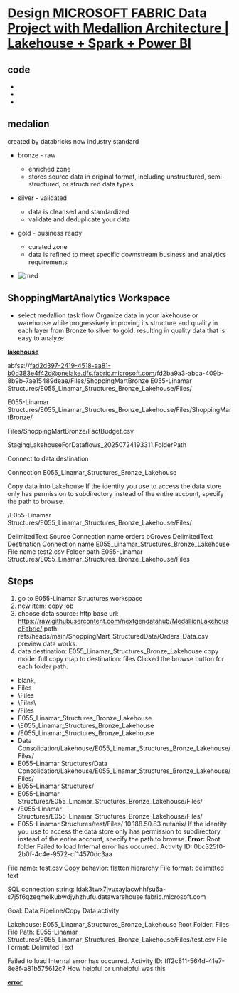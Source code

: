 # **[Design MICROSOFT FABRIC Data Project with Medallion Architecture | Lakehouse + Spark + Power BI](https://www.youtube.com/watch?v=qG65DUcSjws)**

## code

- **[](https://github.com/nextgendatahub/MedallionLakehouseFabric)**
- **[](https://github.com/nextgendatahub/MedallionLakehouseFabric/tree/main/ShoppingMart_StructuredData)**
- **[](https://github.com/nextgendatahub/MedallionLakehouseFabric/tree/main/ShoppingMart_UnstructuredData)**

## medalion

created by databricks now industry standard

- bronze - raw
  - enriched zone
  - stores source data in original format, including unstructured, semi-structured, or structured data types
- silver - validated
  - data is cleansed and standardized
  - validate and deduplicate your data
- gold - business ready
  - curated zone
  - data is refined to meet specific downstream business and analytics requirements

- ![med](https://blog.bismart.com/hs-fs/hubfs/Arquitectura_Medallion_Pasos.jpg?width=1754&height=656&name=Arquitectura_Medallion_Pasos.jpg)

## ShoppingMartAnalytics Workspace

- select medallion task flow
Organize data in your lakehouse or warehouse while progressively improving its structure and quality in each layer from Bronze to silver to gold. resulting in quality data that is easy to analyze.

**[lakehouse](https://learn.microsoft.com/en-us/fabric/data-engineering/lakehouse-overview)**

abfss://fad2d397-2419-4518-aa81-b0d383e4f42d@onelake.dfs.fabric.microsoft.com/fd2ba9a3-abca-409b-8b9b-7ae15489deae/Files/ShoppingMartBronze
E055-Linamar Structures/E055_Linamar_Structures_Bronze_Lakehouse/Files/

E055-Linamar Structures/E055_Linamar_Structures_Bronze_Lakehouse/Files/ShoppingMartBronze/

Files/ShoppingMartBronze/FactBudget.csv

StagingLakehouseForDataflows_20250724193311.FolderPath

Connect to data destination

Connection
E055_Linamar_Structures_Bronze_Lakehouse

Copy data into Lakehouse
If the identity you use to access the data store only has permission to subdirectory instead of the entire account, specify the path to browse.

/E055-Linamar Structures/E055_Linamar_Structures_Bronze_Lakehouse/Files/

DelimitedText
Source
Connection name
orders bGroves
DelimitedText
Destination
Connection name
E055_Linamar_Structures_Bronze_Lakehouse
File name
test2.csv
Folder path
E055-Linamar Structures/E055_Linamar_Structures_Bronze_Lakehouse/Files

## Steps

 1. go to E055-Linamar Structures workspace
 2. new item: copy job
 3. choose data source: http
    base url: <https://raw.githubusercontent.com/nextgendatahub/MedallionLakehouseFabric/>
    path: refs/heads/main/ShoppingMart_StructuredData/Orders_Data.csv
    preview data works.
 4. data destination: E055_Linamar_Structures_Bronze_Lakehouse
copy mode: full copy
map to destination: files
Clicked the browse button for each folder path:

- blank,
- Files
- \Files
- \Files\
- /Files
- E055_Linamar_Structures_Bronze_Lakehouse
- \E055_Linamar_Structures_Bronze_Lakehouse
- /E055_Linamar_Structures_Bronze_Lakehouse
- Data Consolidation/Lakehouse/E055_Linamar_Structures_Bronze_Lakehouse/Files/
- E055-Linamar Structures/Data Consolidation/Lakehouse/E055_Linamar_Structures_Bronze_Lakehouse/Files/
- E055-Linamar Structures/
- E055-Linamar Structures/E055_Linamar_Structures_Bronze_Lakehouse/Files/
- /E055-Linamar Structures/E055_Linamar_Structures_Bronze_Lakehouse/Files/
- E055-Linamar Structures/test/Files/
10.188.50.83
nutanix/
If the identity you use to access the data store only has permission to subdirectory instead of the entire account, specify the path to browse.
**Error:**
Root folder
Failed to load
Internal error has occurred. Activity ID: 0bc325f0-2b0f-4c4e-9572-cf14570dc3aa

File name: test.csv
Copy behavior: flatten hierarchy
File format: delimitted text

SQL connection string: ldak3twx7jvuxaylacwhhfsu6a-s7j5f6qzeqmelkubwdjyhzhufu.datawarehouse.fabric.microsoft.com

Goal: Data Pipeline/Copy Data activity

Lakehouse: E055_Linamar_Structures_Bronze_Lakehouse
Root Folder: Files
File Path: E055-Linamar Structures/E055_Linamar_Structures_Bronze_Lakehouse/Files/test.csv
File Format: Delimited Text

Failed to load
Internal error has occurred. Activity ID: fff2c811-564d-41e7-8e8f-a81b575612c7
How helpful or unhelpful was this

**[error](https://community.fabric.microsoft.com/t5/Fabric-platform/Error-Opening-List-of-Files-in-Lakehouse-during-copy-Data-job/m-p/4859891)**
